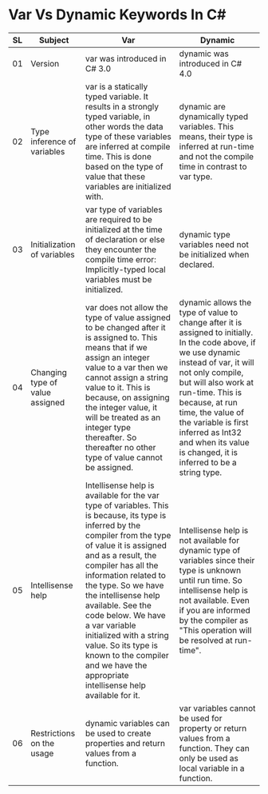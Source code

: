 # Var Vs Dynamic Keywords In C#

| SL | Subject | Var | Dynamic |
| ------ | ------- | ------- | ------- |
|01|Version|var was introduced in C# 3.0|dynamic was introduced in C# 4.0|
|02|Type inference of variables|var is a statically typed variable. It results in a strongly typed variable, in other words the data type of these variables are inferred at compile time. This is done based on the type of value that these variables are initialized with.|dynamic are dynamically typed variables. This means, their type is inferred at run-time and not the compile time in contrast to var type.|
|03|Initialization of variables|var type of variables are required to be initialized at the time of declaration or else they encounter the compile time error: Implicitly-typed local variables must be initialized.|dynamic type variables need not be initialized when declared.|
|04|Changing type of value assigned|var does not allow the type of value assigned to be changed after it is assigned to. This means that if we assign an integer value to a var then we cannot assign a string value to it. This is because, on assigning the integer value, it will be treated as an integer type thereafter. So thereafter no other type of value cannot be assigned.|dynamic allows the type of value to change after it is assigned to initially. In the code above, if we use dynamic instead of var, it will not only compile, but will also work at run-time. This is because, at run time, the value of the variable is first inferred as Int32 and when its value is changed, it is inferred to be a string type.|
|05|Intellisense help|Intellisense help is available for the var type of variables. This is because, its type is inferred by the compiler from the type of value it is assigned and as a result, the compiler has all the information related to the type. So we have the intellisense help available. See the code below. We have a var variable initialized with a string value. So its type is known to the compiler and we have the appropriate intellisense help available for it.|Intellisense help is not available for dynamic type of variables since their type is unknown until run time. So intellisense help is not available. Even if you are informed by the compiler as "This operation will be resolved at run-time".|
|06|Restrictions on the usage|dynamic variables can be used to create properties and return values from a function.|var variables cannot be used for property or return values from a function. They can only be used as local variable in a function.|
